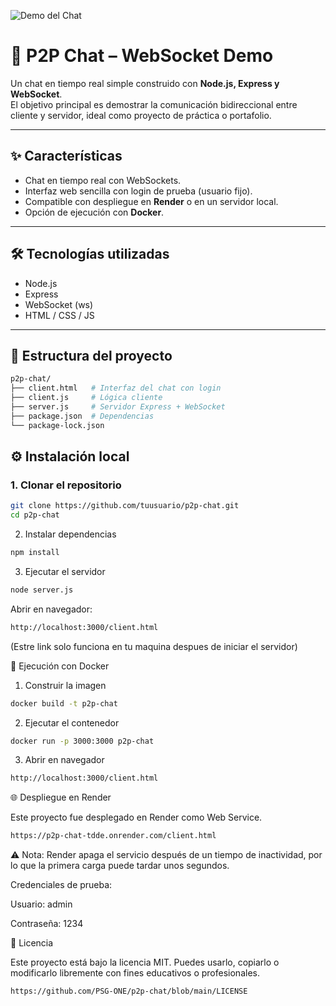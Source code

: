 ![Demo del Chat](./screenshot.png)


# 💬 P2P Chat – WebSocket Demo

Un chat en tiempo real simple construido con **Node.js, Express y WebSocket**.  
El objetivo principal es demostrar la comunicación bidireccional entre cliente y servidor, ideal como proyecto de práctica o portafolio.

---

## ✨ Características

- Chat en tiempo real con WebSockets.
- Interfaz web sencilla con login de prueba (usuario fijo).
- Compatible con despliegue en **Render** o en un servidor local.
- Opción de ejecución con **Docker**.

---

## 🛠️ Tecnologías utilizadas

- Node.js
- Express
- WebSocket (ws)
- HTML / CSS / JS

---
## 📂 Estructura del proyecto

```bash
p2p-chat/
├── client.html   # Interfaz del chat con login
├── client.js     # Lógica cliente
├── server.js     # Servidor Express + WebSocket
├── package.json  # Dependencias
└── package-lock.json
```
## ⚙️ Instalación local

### 1. Clonar el repositorio
```bash
git clone https://github.com/tuusuario/p2p-chat.git
cd p2p-chat
```
2. Instalar dependencias
```bash
npm install
```
3. Ejecutar el servidor
```bash
node server.js
```
Abrir en navegador:
```bash
http://localhost:3000/client.html
```
(Estre link solo funciona en tu maquina despues de iniciar el servidor)

🐳 Ejecución con Docker
1. Construir la imagen
```bash
docker build -t p2p-chat
```
2. Ejecutar el contenedor
```bash
docker run -p 3000:3000 p2p-chat
```
3. Abrir en navegador
```bash
http://localhost:3000/client.html
```
🌐 Despliegue en Render

Este proyecto fue desplegado en Render como Web Service.
```bash
https://p2p-chat-tdde.onrender.com/client.html
```
⚠️ Nota: Render apaga el servicio después de un tiempo de inactividad, por lo que la primera carga puede tardar unos segundos.

Credenciales de prueba:

Usuario: admin

Contraseña: 1234

📜 Licencia

Este proyecto está bajo la licencia MIT.
Puedes usarlo, copiarlo o modificarlo libremente con fines educativos o profesionales.
```
https://github.com/PSG-ONE/p2p-chat/blob/main/LICENSE
```

